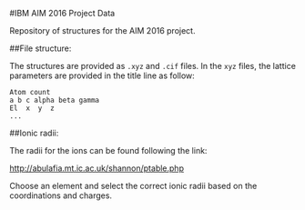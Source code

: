 #IBM AIM 2016 Project Data

Repository of structures for the AIM 2016 project.

##File structure:

The structures are provided as `.xyz` and `.cif` files.
In the `xyz` files, the lattice parameters are provided in the title line as follow:

```
Atom count
a b c alpha beta gamma
El  x  y  z
...
```

##Ionic radii:

The radii for the ions can be found following the link:

http://abulafia.mt.ic.ac.uk/shannon/ptable.php

Choose an element and select the correct ionic radii based on the coordinations and charges.
